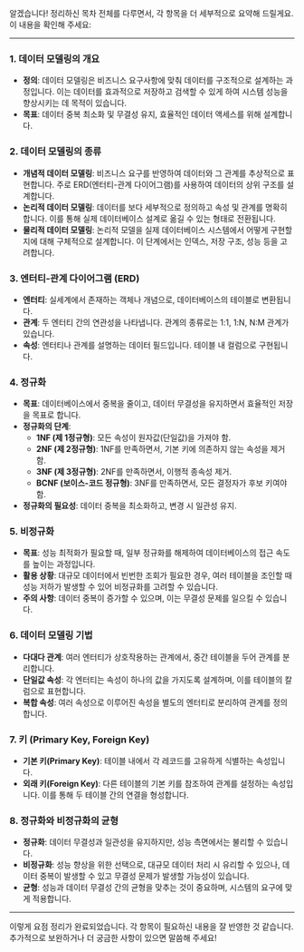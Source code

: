 알겠습니다! 정리하신 목차 전체를 다루면서, 각 항목을 더 세부적으로 요약해 드릴게요. 이 내용을 확인해 주세요:

---

### 1. **데이터 모델링의 개요**
   - **정의**: 데이터 모델링은 비즈니스 요구사항에 맞춰 데이터를 구조적으로 설계하는 과정입니다. 이는 데이터를 효과적으로 저장하고 검색할 수 있게 하여 시스템 성능을 향상시키는 데 목적이 있습니다.
   - **목표**: 데이터 중복 최소화 및 무결성 유지, 효율적인 데이터 액세스를 위해 설계합니다.

### 2. **데이터 모델링의 종류**
   - **개념적 데이터 모델링**: 비즈니스 요구를 반영하여 데이터와 그 관계를 추상적으로 표현합니다. 주로 ERD(엔터티-관계 다이어그램)를 사용하여 데이터의 상위 구조를 설계합니다.
   - **논리적 데이터 모델링**: 데이터를 보다 세부적으로 정의하고 속성 및 관계를 명확히 합니다. 이를 통해 실제 데이터베이스 설계로 옮길 수 있는 형태로 전환됩니다.
   - **물리적 데이터 모델링**: 논리적 모델을 실제 데이터베이스 시스템에서 어떻게 구현할지에 대해 구체적으로 설계합니다. 이 단계에서는 인덱스, 저장 구조, 성능 등을 고려합니다.

### 3. **엔터티-관계 다이어그램 (ERD)**
   - **엔터티**: 실세계에서 존재하는 객체나 개념으로, 데이터베이스의 테이블로 변환됩니다.
   - **관계**: 두 엔터티 간의 연관성을 나타냅니다. 관계의 종류로는 1:1, 1:N, N:M 관계가 있습니다.
   - **속성**: 엔터티나 관계를 설명하는 데이터 필드입니다. 테이블 내 컬럼으로 구현됩니다.

### 4. **정규화**
   - **목표**: 데이터베이스에서 중복을 줄이고, 데이터 무결성을 유지하면서 효율적인 저장을 목표로 합니다.
   - **정규화의 단계**:
     - **1NF (제 1정규형)**: 모든 속성이 원자값(단일값)을 가져야 함.
     - **2NF (제 2정규형)**: 1NF를 만족하면서, 기본 키에 의존하지 않는 속성을 제거함.
     - **3NF (제 3정규형)**: 2NF를 만족하면서, 이행적 종속성 제거.
     - **BCNF (보이스-코드 정규형)**: 3NF를 만족하면서, 모든 결정자가 후보 키여야 함.
   - **정규화의 필요성**: 데이터 중복을 최소화하고, 변경 시 일관성 유지.

### 5. **비정규화**
   - **목표**: 성능 최적화가 필요할 때, 일부 정규화를 해제하여 데이터베이스의 접근 속도를 높이는 과정입니다.
   - **활용 상황**: 대규모 데이터에서 빈번한 조회가 필요한 경우, 여러 테이블을 조인할 때 성능 저하가 발생할 수 있어 비정규화를 고려할 수 있습니다.
   - **주의 사항**: 데이터 중복이 증가할 수 있으며, 이는 무결성 문제를 일으킬 수 있습니다.

### 6. **데이터 모델링 기법**
   - **다대다 관계**: 여러 엔터티가 상호작용하는 관계에서, 중간 테이블을 두어 관계를 분리합니다.
   - **단일값 속성**: 각 엔터티는 속성이 하나의 값을 가지도록 설계하며, 이를 테이블의 칼럼으로 표현합니다.
   - **복합 속성**: 여러 속성으로 이루어진 속성을 별도의 엔터티로 분리하여 관계를 정의합니다.

### 7. **키 (Primary Key, Foreign Key)**
   - **기본 키(Primary Key)**: 테이블 내에서 각 레코드를 고유하게 식별하는 속성입니다.
   - **외래 키(Foreign Key)**: 다른 테이블의 기본 키를 참조하여 관계를 설정하는 속성입니다. 이를 통해 두 테이블 간의 연결을 형성합니다.

### 8. **정규화와 비정규화의 균형**
   - **정규화**: 데이터 무결성과 일관성을 유지하지만, 성능 측면에서는 불리할 수 있습니다.
   - **비정규화**: 성능 향상을 위한 선택으로, 대규모 데이터 처리 시 유리할 수 있으나, 데이터 중복이 발생할 수 있고 무결성 문제가 발생할 가능성이 있습니다.
   - **균형**: 성능과 데이터 무결성 간의 균형을 맞추는 것이 중요하며, 시스템의 요구에 맞게 적용합니다.

---

이렇게 요점 정리가 완료되었습니다. 각 항목이 필요하신 내용을 잘 반영한 것 같습니다. 추가적으로 보완하거나 더 궁금한 사항이 있으면 말씀해 주세요!
